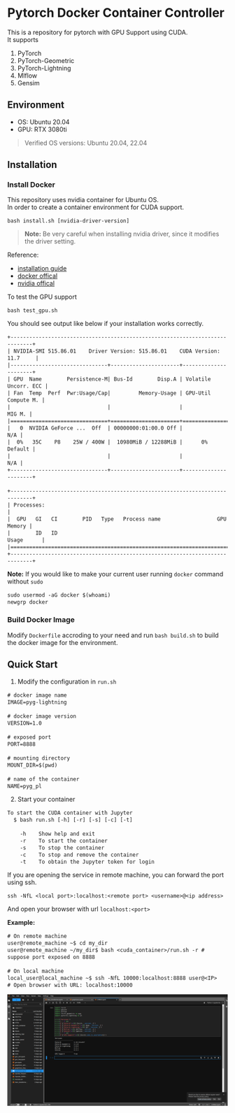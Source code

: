 # Pytorch Docker Container Controller
This is a repository for pytorch with GPU Support using CUDA.  
It supports
1. PyTorch
1. PyTorch-Geometric
1. PyTorch-Lightning
1. Mlflow
1. Gensim

## Environment
- OS: Ubuntu 20.04  
- GPU: RTX 3080ti
> Verified OS versions: Ubuntu 20.04, 22.04

## Installation
### Install Docker
This repository uses nvidia container for Ubuntu OS.  
In order to create a container environment for CUDA support.  
```
bash install.sh [nvidia-driver-version]
```
> **Note:** Be very careful when installing nvidia driver, since it modifies the driver setting.

Reference:  
- [installation guide](https://medium.com/%E5%B7%A5%E7%A8%8B%E9%9A%A8%E5%AF%AB%E7%AD%86%E8%A8%98/docker-%E5%BB%BA%E7%AB%8B-cuda-%E5%8F%8A-cudnn-%E7%92%B0%E5%A2%83-2d0684b16df3)
- [docker offical](https://docs.docker.com/engine/install/ubuntu/)
- [nvidia offical](https://docs.nvidia.com/datacenter/cloud-native/container-toolkit/install-guide.html)

To test the GPU support
```
bash test_gpu.sh
```
You should see output like below if your installation works correctly.
```
+-----------------------------------------------------------------------------+
| NVIDIA-SMI 515.86.01    Driver Version: 515.86.01    CUDA Version: 11.7     |
|-------------------------------+----------------------+----------------------+
| GPU  Name        Persistence-M| Bus-Id        Disp.A | Volatile Uncorr. ECC |
| Fan  Temp  Perf  Pwr:Usage/Cap|         Memory-Usage | GPU-Util  Compute M. |
|                               |                      |               MIG M. |
|===============================+======================+======================|
|   0  NVIDIA GeForce ...  Off  | 00000000:01:00.0 Off |                  N/A |
|  0%   35C    P8    25W / 400W |  10980MiB / 12288MiB |      0%      Default |
|                               |                      |                  N/A |
+-------------------------------+----------------------+----------------------+
                                                                               
+-----------------------------------------------------------------------------+
| Processes:                                                                  |
|  GPU   GI   CI        PID   Type   Process name                  GPU Memory |
|        ID   ID                                                   Usage      |
|=============================================================================|
+-----------------------------------------------------------------------------+
```

**Note:** If you would like to make your current user running `docker` command without `sudo`
```
sudo usermod -aG docker $(whoami)
newgrp docker
```
### Build Docker Image
Modify `Dockerfile` accroding to your need and run `bash build.sh` to build the docker image for the environment.

## Quick Start
1. Modify the configuration in `run.sh`
```
# docker image name
IMAGE=pyg-lightning

# docker image version
VERSION=1.0

# exposed port
PORT=8888

# mounting directory
MOUNT_DIR=$(pwd)

# name of the container
NAME=pyg_pl
```
2. Start your container
```
To start the CUDA container with Jupyter
  $ bash run.sh [-h] [-r] [-s] [-c] [-t]

    -h    Show help and exit
    -r    To start the container
    -s    To stop the container
    -c    To stop and remove the container
    -t    To obtain the Jupyter token for login
```

If you are opening the service in remote machine, you can forward the port using ssh.
```
ssh -NfL <local port>:localhost:<remote port> <username>@<ip address>
```
And open your browser with url `localhost:<port>`


**Example:**
```
# On remote machine
user@remote_machine ~$ cd my_dir
user@remote_machine ~/my_dir$ bash <cuda_container>/run.sh -r # suppose port exposed on 8888

# On local machine
local_user@local_machine ~$ ssh -NfL 10000:localhost:8888 user@<IP>
# Open browser with URL: localhost:10000
```

![demo](imgs/jupyter_lab_demo.png)

